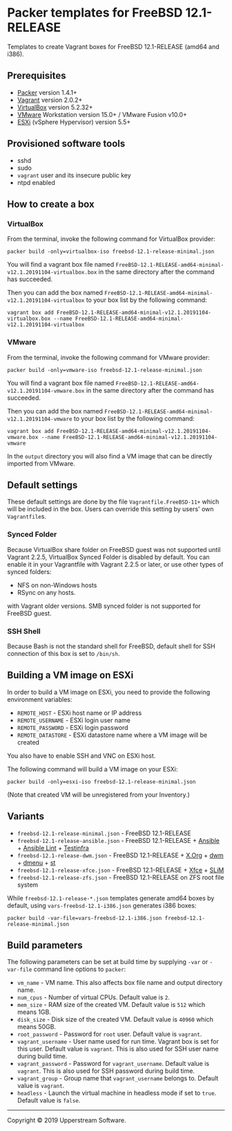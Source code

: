 # Packer templates for FreeBSD 12.1-RELEASE

Templates to create Vagrant boxes for FreeBSD 12.1-RELEASE (amd64 and
i386).

## Prerequisites

* [Packer][] version 1.4.1+
* [Vagrant][] version 2.0.2+
* [VirtualBox][] version 5.2.32+
* [VMware][] Workstation version 15.0+ / VMware Fusion v10.0+
* [ESXi][] (vSphere Hypervisor) version 5.5+

[ESXi]: http://www.vmware.com/products/vsphere-hypervisor
    "Free VMware vSphere Hypervisor, Free Virtualization (ESXi)"
[Packer]: https://www.packer.io/ "Packer by HashiCorp"
[Vagrant]: https://www.vagrantup.com/ "Vagrant"
[VirtualBox]: https://www.virtualbox.org/ "Oracle VM VirtualBox"
[VMware]: http://www.vmware.com/
    "VMware Virtualization for Desktop &amp; Server, Application,
    Public &amp; Hybrid Clouds"

## Provisioned software tools

* sshd
* sudo
* `vagrant` user and its insecure public key
* ntpd enabled

## How to create a box

### VirtualBox

From the terminal, invoke the following command for VirtualBox provider:

    packer build -only=virtualbox-iso freebsd-12.1-release-minimal.json

You will find a vagrant box file named `FreeBSD-12.1-RELEASE-amd64-minimal-v12.1.20191104-virtualbox.box`
in the same directory after the command has succeeded.

Then you can add the box named `FreeBSD-12.1-RELEASE-amd64-minimal-v12.1.20191104-virtualbox`
to your box list by the following command:

    vagrant box add FreeBSD-12.1-RELEASE-amd64-minimal-v12.1.20191104-virtualbox.box --name FreeBSD-12.1-RELEASE-amd64-minimal-v12.1.20191104-virtualbox

### VMware

From the terminal, invoke the following command for VMware provider:

    packer build -only=vmware-iso freebsd-12.1-release-minimal.json

You will find a vagrant box file named `FreeBSD-12.1-RELEASE-amd64-v12.1.20191104-vmware.box`
in the same directory after the command has succeeded.

Then you can add the box named `FreeBSD-12.1-RELEASE-amd64-minimal-v12.1.20191104-vmware`
to your box list by the following command:

    vagrant box add FreeBSD-12.1-RELEASE-amd64-minimal-v12.1.20191104-vmware.box --name FreeBSD-12.1-RELEASE-amd64-minimal-v12.1.20191104-vmware

In the `output` directory you will also find a VM image that can be
directly imported from VMware.

## Default settings

These default settings are done by the file `Vagrantfile.FreeBSD-11+`
which will be included in the box.  Users can override this setting by
users' own `Vagrantfile`s.

### Synced Folder

Because VirtualBox share folder on FreeBSD guest was not supported
until Vagrant 2.2.5, VirtualBox Synced Folder is disabled by default.
You can enable it in your Vagrantfile with Vagrant 2.2.5 or later, or
use other types of synced folders:

* NFS on non-Windows hosts
* RSync on any hosts.

with Vagrant older versions.  SMB synced folder is not supported for
FreeBSD guest.

### SSH Shell

Because Bash is not the standard shell for FreeBSD, default shell for
SSH connection of this box is set to `/bin/sh`.

## Building a VM image on ESXi

In order to build a VM image on ESXi, you need to provide the following
environment variables:

* `REMOTE_HOST` - ESXi host name or IP address
* `REMOTE_USERNAME` - ESXi login user name
* `REMOTE_PASSWORD` - ESXi login password
* `REMOTE_DATASTORE` - ESXi datastore name where a VM image will be
   created

You also have to enable SSH and VNC on ESXi host.

The following command will build a VM image on your ESXi:

    packer build -only=esxi-iso freebsd-12.1-release-minimal.json

(Note that created VM will be unregistered from your Inventory.)

## Variants

* `freebsd-12.1-release-minimal.json` - FreeBSD 12.1-RELEASE
* `freebsd-12.1-release-ansible.json` - FreeBSD 12.1-RELEASE +
  [Ansible][] + [Ansible Lint] + [Testinfra][]
* `freebsd-12.1-release-dwm.json` - FreeBSD 12.1-RELEASE + [X.Org][] +
  [dwm][] + [dmenu][] + [st][]
* `freebsd-12.1-release-xfce.json` - FreeBSD 12.1-RELEASE + [Xfce][] +
  [SLiM][]
* `freebsd-12.1-release-zfs.json` - FreeBSD 12.1-RELEASE on ZFS root
  file system

While `freebsd-12.1-release-*.json` templates generate amd64 boxes by
default, using `vars-freebsd-12.1-i386.json` generates i386 boxes:

    packer build -var-file=vars-freebsd-12.1-i386.json freebsd-12.1-release-minimal.json

[Ansible]: https://www.ansible.com/ "Ansible is Simple IT Automation"
[Ansible Lint]: https://docs.ansible.com/ansible-lint/
  "Ansible Lint Documentation &mdash; Ansible Documentation"
[dmenu]: http://tools.suckless.org/dmenu/ "dmenu | suckless.org tools"
[dwm]: http://dwm.suckless.org/
  "suckless.org dwm - dynamic window manager"
[SLiM]: https://sourceforge.net/projects/slim.berlios/
  "SLiM download | SourceForge.net"
[st]: http://st.suckless.org/ "suckless.org st - simple terminal"
[Testinfra]: https://testinfra.readthedocs.io/en/latest/
  "Testinfra test your infrastructure &#8212; testinfra 3.2.1.dev2+g672a064.d20191006 documentation"
[X.Org]: https://www.x.org/wiki/ "X.Org"
[Xfce]: http://www.xfce.org/ "Xfce Desktop Environment"

## Build parameters

The following parameters can be set at build time by supplying `-var`
or `-var-file` command line options to `packer`:

* `vm_name` - VM name.  This also affects box file name and output
  directory name.
* `num_cpus` - Number of virtual CPUs.  Default value is `2`.
* `mem_size` - RAM size of the created VM.  Default value is `512`
  which means 1GB.
* `disk_size` - Disk size of the created VM.  Default value is `40960`
  which means 50GB.
* `root_password` - Password for `root` user.  Default value is
  `vagrant`.
* `vagrant_username` - User name used for run time.  Vagrant box is set
  for this user.  Default value is `vagrant`.
  This is also used for SSH user name during build time.
* `vagrant_password` - Password for `vagrant_username`.  Default value
  is `vagrant`.  This is also used for SSH password during build time.
* `vagrant_group` - Group name that `vagrant_username` belongs to.
  Default value is `vagrant`.
* `headless` - Launch the virtual machine in headless mode if set to
  `true`.  Default value is `false`.

- - -

Copyright &copy; 2019 Upperstream Software.
